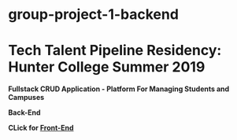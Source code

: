 # group-project-1-backend

<h1>Tech Talent Pipeline Residency: Hunter College Summer 2019</h1>
<p><strong>Fullstack CRUD Application - Platform For Managing Students 
and Campuses</p>

<p>Back-End</p>

<p>CLick for <a href="https://github.com/mundoe1999/CRUD-Student-Front-End">Front-End</a>
